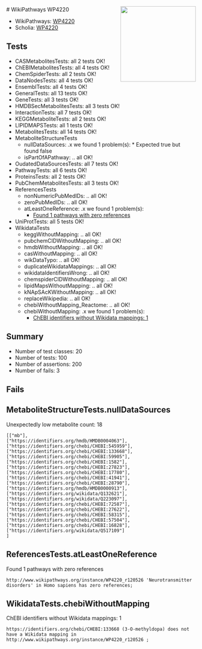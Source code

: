 <img style="float: right; width: 200px" src="https://upload.wikimedia.org/wikipedia/commons/thumb/8/83/Wplogo_with_text_500.png/640px-Wplogo_with_text_500.png" />
# WikiPathways WP4220

* WikiPathways: [WP4220](https://new.wikipathways.org/pathways/WP4220)
* Scholia: [WP4220](https://scholia.toolforge.org/wikipathways/WP4220)
## Tests
* CASMetabolitesTests: all 2 tests OK!
* ChEBIMetabolitesTests: all 4 tests OK!
* ChemSpiderTests: all 2 tests OK!
* DataNodesTests: all 4 tests OK!
* EnsemblTests: all 4 tests OK!
* GeneralTests: all 13 tests OK!
* GeneTests: all 3 tests OK!
* HMDBSecMetabolitesTests: all 3 tests OK!
* InteractionTests: all 7 tests OK!
* KEGGMetaboliteTests: all 2 tests OK!
* LIPIDMAPSTests: all 1 tests OK!
* MetabolitesTests: all 14 tests OK!
* MetaboliteStructureTests
    * nullDataSources: .x we found 1 problem(s):
            * Expected true but found false
    * isPartOfAPathway: .. all OK!
* OudatedDataSourcesTests: all 7 tests OK!
* PathwayTests: all 6 tests OK!
* ProteinsTests: all 2 tests OK!
* PubChemMetabolitesTests: all 3 tests OK!
* ReferencesTests
    * nonNumericPubMedIDs: .. all OK!
    * zeroPubMedIDs: .. all OK!
    * atLeastOneReference: .x we found 1 problem(s):
        * [Found 1 pathways with zero references](#35eb778e)
* UniProtTests: all 5 tests OK!
* WikidataTests
    * keggWithoutMapping: .. all OK!
    * pubchemCIDWithoutMapping: .. all OK!
    * hmdbWithoutMapping: .. all OK!
    * casWithoutMapping: .. all OK!
    * wikDataTypo: .. all OK!
    * duplicateWikidataMappings: .. all OK!
    * wikidataIdentifiersWrong: .. all OK!
    * chemspiderCIDWithoutMapping: .. all OK!
    * lipidMapsWithoutMapping: .. all OK!
    * kNApSAcKWithoutMapping: .. all OK!
    * replaceWikipedia: .. all OK!
    * chebiWithoutMapping_Reactome: .. all OK!
    * chebiWithoutMapping: .x we found 1 problem(s):
        * [ChEBI identifiers without Wikidata mappings: 1](#a8d554cd)


## Summary

* Number of test classes: 20
* Number of tests: 100
* Number of assertions: 200
* Number of fails: 3

## Fails

<a name="91904191" />

## MetaboliteStructureTests.nullDataSources

Unexpectedly low metabolite count: 18
```
[["mb"],
["https://identifiers.org/hmdb/HMDB0004063"],
["https://identifiers.org/chebi/CHEBI:545959"],
["https://identifiers.org/chebi/CHEBI:133668"],
["https://identifiers.org/chebi/CHEBI:59905"],
["https://identifiers.org/chebi/CHEBI:1582"],
["https://identifiers.org/chebi/CHEBI:27823"],
["https://identifiers.org/chebi/CHEBI:17780"],
["https://identifiers.org/chebi/CHEBI:41941"],
["https://identifiers.org/chebi/CHEBI:28790"],
["https://identifiers.org/hmdb/HMDB0000913"],
["https://identifiers.org/wikidata/Q132621"],
["https://identifiers.org/wikidata/Q223097"],
["https://identifiers.org/chebi/CHEBI:72587"],
["https://identifiers.org/chebi/CHEBI:27622"],
["https://identifiers.org/chebi/CHEBI:58315"],
["https://identifiers.org/chebi/CHEBI:57504"],
["https://identifiers.org/chebi/CHEBI:16828"],
["https://identifiers.org/wikidata/Q517109"]
]
```

<a name="35eb778e" />

## ReferencesTests.atLeastOneReference

Found 1 pathways with zero references
```
http://www.wikipathways.org/instance/WP4220_r120526 'Neurotransmitter disorders' in Homo sapiens has zero references; 
```

<a name="a8d554cd" />

## WikidataTests.chebiWithoutMapping

ChEBI identifiers without Wikidata mappings: 1
```
https://identifiers.org/chebi/CHEBI:133668 (3-O-methyldopa) does not have a Wikidata mapping in http://www.wikipathways.org/instance/WP4220_r120526 ; 
```

